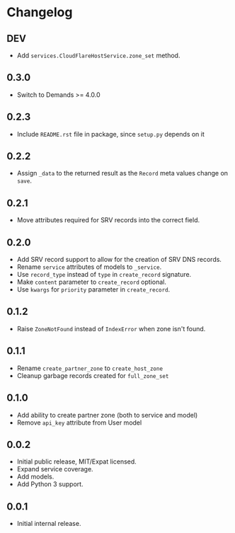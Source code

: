 # Changelog

## DEV

* Add `services.CloudFlareHostService.zone_set` method.

## 0.3.0

* Switch to Demands >= 4.0.0

## 0.2.3

* Include `README.rst` file in package, since `setup.py` depends on it

## 0.2.2

* Assign `_data` to the returned result as the `Record` meta values change on
`save`.

## 0.2.1

* Move attributes required for SRV records into the correct field.

## 0.2.0

* Add SRV record support to allow for the creation of SRV DNS records.
* Rename `service` attributes of models to `_service`.
* Use `record_type` instead of `type` in `create_record` signature.
* Make `content` parameter to `create_record` optional.
* Use `kwargs` for `priority` parameter in `create_record`.

## 0.1.2

* Raise `ZoneNotFound` instead of `IndexError` when zone isn't found.

## 0.1.1

* Rename `create_partner_zone` to `create_host_zone`
* Cleanup garbage records created for `full_zone_set`

## 0.1.0

* Add ability to create partner zone (both to service and model)
* Remove `api_key` attribute from User model

## 0.0.2

* Initial public release, MIT/Expat licensed.
* Expand service coverage.
* Add models.
* Add Python 3 support.

## 0.0.1

* Initial internal release.
